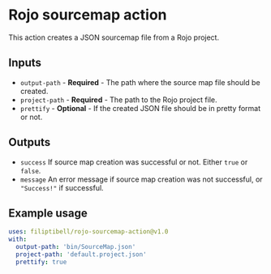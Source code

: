 # Rojo sourcemap action

This action creates a JSON sourcemap file from a Rojo project.

## Inputs

* `output-path` - **Required** - The path where the source map file should be created.
* `project-path` - **Required** - The path to the Rojo project file.
* `prettify` - **Optional** - If the created JSON file should be in pretty format or not.

## Outputs

* `success` If source map creation was successful or not. Either `true` or `false`.
* `message` An error message if source map creation was not successful, or `"Success!"` if successful.

## Example usage

```yaml
uses: filiptibell/rojo-sourcemap-action@v1.0
with:
  output-path: 'bin/SourceMap.json'
  project-path: 'default.project.json'
  prettify: true
```
